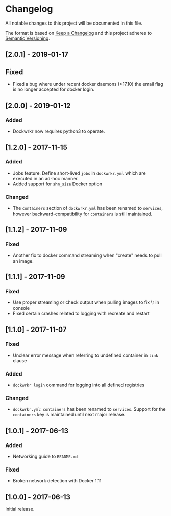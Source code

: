 # Changelog
All notable changes to this project will be documented in this file.

The format is based on [Keep a Changelog](http://keepachangelog.com/en/1.0.0/)
and this project adheres to [Semantic Versioning](http://semver.org/spec/v2.0.0.html).

## [2.0.1] - 2019-01-17

## Fixed
- Fixed a bug where under recent docker daemons (>17.10) the email flag is no longer accepted for docker login.

## [2.0.0] - 2019-01-12

### Added
- Dockwrkr now requires python3 to operate.

## [1.2.0] - 2017-11-15
### Added
- Jobs feature. Define short-lived `jobs` in `dockwrkr.yml` which are executed
  in an ad-hoc manner.
- Added support for `shm_size` Docker option

### Changed
- The `containers` section of `dockwrkr.yml` has been renamed to `services`, however backward-compatibility for `containers` is still maintained.

## [1.1.2] - 2017-11-09

### Fixed
- Another fix to docker command streaming when "create" needs to pull an image.

## [1.1.1] - 2017-11-09

### Fixed
- Use proper streaming or check output when pulling images to fix \r in console
- Fixed certain crashes related to logging with recreate and restart

## [1.1.0] - 2017-11-07
### Fixed
- Unclear error message when referring to undefined container in `link` clause

### Added
- `dockwrkr login` command for logging into all defined registries

### Changed
- `dockwrkr.yml`: `containers` has been renamed to `services`. Support for the
  `containers` key is maintained until next major release.

## [1.0.1] - 2017-06-13

### Added
- Networking guide to `README.md`

### Fixed
- Broken network detection with Docker 1.11

## [1.0.0] - 2017-06-13

Initial release.

